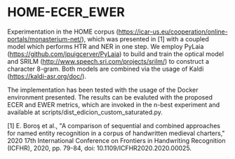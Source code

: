 # HOME-ECER_EWER

Experimentation in the HOME corpus (https://icar-us.eu/cooperation/online-portals/monasterium-net/), which was presented in [1] with a coupled model which performs HTR and NER in one step. We employ PyLaia (https://github.com/jpuigcerver/PyLaia) to build and train the optical model and SRILM (http://www.speech.sri.com/projects/srilm/) to construct a character 8-gram. Both models are combined via the usage of Kaldi (https://kaldi-asr.org/doc/).

The implementation has been tested with the usage of the Docker environment presented. The results can be evaluted with the proposed ECER and EWER metrics, which are invoked in the n-best experiment and available at scripts/dist_edicion_custom_saturated.py.

[1] E. Boroş et al., "A comparison of sequential and combined approaches for named entity recognition in a corpus of handwritten medieval charters," 2020 17th International Conference on Frontiers in Handwriting Recognition (ICFHR), 2020, pp. 79-84, doi: 10.1109/ICFHR2020.2020.00025.
